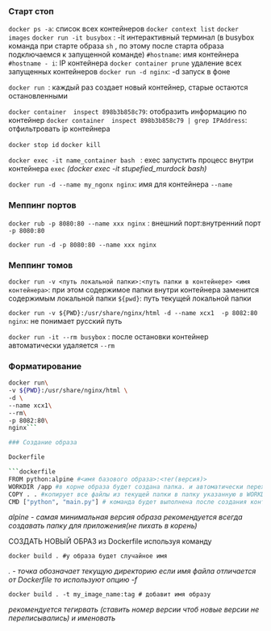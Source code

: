 

### Старт стоп 

`docker ps -a`: список всех контейнеров
`docker context list`
`docker images`
`docker run -it busybox` : -it интерактивный терминал
(в busybox команда при старте образа `sh` ,  по этому после старта образа подключаемся к запущенной команде)
 `#hostname`: имя контейнера
 `#hostname - i`: IP контейнера
`docker container prune` удаление всех запущенных контейнеров
`docker run -d nginx`: -d запуск в фоне

`docker run `: каждый раз создает новый контейнер, старые остаются остановленными

`docker container  inspect 898b3b858c79`: отобразить информацию по контейнер
`docker container  inspect 898b3b858c79 | grep IPAddress`:  отфильтровать ip контейнера

`docker stop id`
`docker kill`

`docker exec -it name_container bash `    : exec запустить процесс внутри контейнера
`exec`
*(docker exec -it stupefied_murdock bash)*

`docker run -d --name my_ngonx nginx`: имя для контейнера
`--name`


### Меппинг портов

`docker rub -p 8080:80 --name xxx nginx` : внешний порт:внутренний порт
`-p 8080:80`

`docker run -d -p 8080:80 --name xxx nginx`


### Меппинг томов

`docker run -v <путь локальной папки>:<путь папки в контейнере> <имя контейнера>`: при этом содержимое папки внутри контейнера заменится содержимым локальной папки
`${pwd}`: путь текущей локальной папки

`docker run -v ${PWD}:/usr/share/nginx/html -d --name xcx1  -p 8082:80 nginx`: не понимает русский путь

`docker run -it --rm busybox` : после остановки контейнер автоматически удаляется
`--rm`

### Форматирование
```bash
docker run\
-v ${PWD}:/usr/share/nginx/html \
-d \
--name xcx1\
--rm\
-p 8082:80\
nginx```

### Создание образа

Dockerfile

```dockerfile
FROM python:alpine #<имя базового образа>:<тег(версия)> 
WORKDIR /app #в корне образа будет создана папка. и автоматически переходит в эту папку, все последующие команды будут выполняться относительно неё.
COPY . . #копирует все файлы из текущей папки в папку указанную в WORKDIR. первая точка локальная папка, вторая точка папка WORKDIR
CMD ["python", "main.py"] # команда будет выполнена после создания контейнера на основании нового(созданного с помощью предидущих строк) созданного образа.(команда запустится относительно папки WORKDIR) запустится в контейнере (подразумевается что файл main.py будет скопирован на этапе WORKDIR)

```

*alpine - самая минимальная версия образа*
*рекомендуется всегда создавать папку для приложения(не пихать в корень)*

СОЗДАТЬ НОВЫЙ ОБРАЗ из Dockerfile используя команду 
```shel
docker build . #у образа будет случайное имя
```
*. - точка обозначает текущую директорию*
*если имя файла отличается от Dockerfile то используют опцию -f*
```hsel
docker build . -t my_image_name:tag # добавит имя образу
```
*рекомендуется тегирвать (ставить номер версии чтоб новые версии не переписывались) и именовать*
